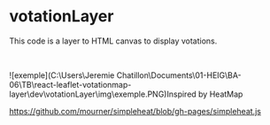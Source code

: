 # **votationLayer**

This code is a layer to HTML canvas to display votations.

​	

![exemple](C:\Users\Jeremie Chatillon\Documents\01-HEIG\BA-06\TB\react-leaflet-votationmap-layer\dev\votationLayer\img\exemple.PNG)Inspired by HeatMap

<https://github.com/mourner/simpleheat/blob/gh-pages/simpleheat.js>

